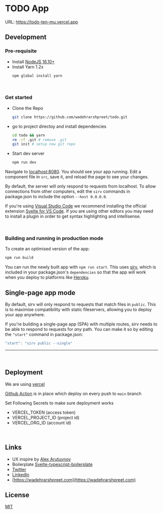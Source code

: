 # TODO App


URL: https://todo-ten-mu.vercel.app



## Development

### Pre-requisite

- Install [NodeJS 16.10+](https://nodejs.org/en/download/)
- Install Yarn 1.2x
    ```sh
    npm global install yarn
    ```
<br />

### Get started

- Clone the Repo
    ```bash
    git clone https://github.com/wadehrarshpreet/todo.git
    ```

- go to project directoy and install dependencies
    ```bash
    cd todo && yarn
    rm -rf .git # remove .git
    git init # setup new git repo
    ```

- Start dev server
    ```bash
    npm run dev
    ```

Navigate to [localhost:8080](http://localhost:8080). You should see your app running. Edit a component file in `src`, save it, and reload the page to see your changes.

By default, the server will only respond to requests from localhost. To allow connections from other computers, edit the `sirv` commands in package.json to include the option `--host 0.0.0.0`.

If you're using [Visual Studio Code](https://code.visualstudio.com/) we recommend installing the official extension [Svelte for VS Code](https://marketplace.visualstudio.com/items?itemName=svelte.svelte-vscode). If you are using other editors you may need to install a plugin in order to get syntax highlighting and intellisense.

<br />

### Building and running in production mode

To create an optimised version of the app:

```bash
npm run build
```

You can run the newly built app with `npm run start`. This uses [sirv](https://github.com/lukeed/sirv), which is included in your package.json's `dependencies` so that the app will work when you deploy to platforms like [Heroku](https://heroku.com).


## Single-page app mode

By default, sirv will only respond to requests that match files in `public`. This is to maximise compatibility with static fileservers, allowing you to deploy your app anywhere.

If you're building a single-page app (SPA) with multiple routes, sirv needs to be able to respond to requests for *any* path. You can make it so by editing the `"start"` command in package.json:

```js
"start": "sirv public --single"
```

----


<br />

## Deployment

We are using [vercel](https://vercel.com/)

[Github Action](.github/workflows/deploy.yml) is in place which deploy on every push to `main` branch

Set Following Secrets to make sure deployment works
- VERCEL_TOKEN (access token)
- VERCEL_PROJECT_ID (project id)
- VERCEL_ORG_ID (account id)



<br />

## Links
- UX inspire by [Alex Arutuynov](https://dribbble.com/shots/14100356-ToDo-App-UI)
- Boilerplate [Svelte-typescript-boilerplate](https://github.com/wadehrarshpreet/svelte-typescript-boilerplace)
- [Twitter](https://twitter.com/wadehrarshpreet/)
- [LinkedIn](https://www.linkedin.com/in/wadehrarshpreet/)
- [https://wadehrarshpreet.com](https://wadehrarshpreet.com)

## License

[MIT](LICENSE.md)